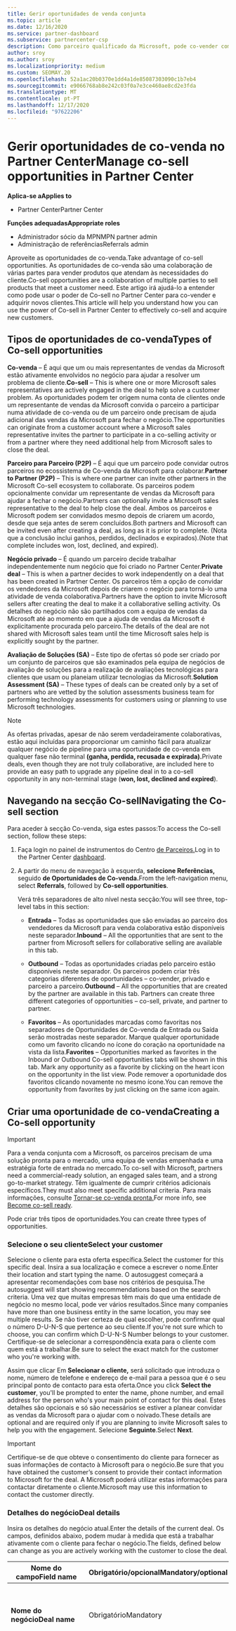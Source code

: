 ```yaml
---
title: Gerir oportunidades de venda conjunta
ms.topic: article
ms.date: 12/16/2020
ms.service: partner-dashboard
ms.subservice: partnercenter-csp
description: Como parceiro qualificado da Microsoft, pode co-vender com a Microsoft. Saiba como definir ofertas, convidar a Microsoft a colaborar ou ver ofertas enviadas.
author: sroy
ms.author: sroy
ms.localizationpriority: medium
ms.custom: SEOMAY.20
ms.openlocfilehash: 52a1ac20b0370e1dd4a1de85087303090c1b7eb4
ms.sourcegitcommit: e9066768ab8e242c03f0a7e3ce460ae8cd2e3fda
ms.translationtype: MT
ms.contentlocale: pt-PT
ms.lasthandoff: 12/17/2020
ms.locfileid: "97622206"
---
```

# <a name="manage-co-sell-opportunities-in-partner-center"></a><span data-ttu-id="06f0b-104">Gerir oportunidades de co-venda no Partner Center</span><span class="sxs-lookup"><span data-stu-id="06f0b-104">Manage co-sell opportunities in Partner Center</span></span>

<span data-ttu-id="06f0b-105">**Aplica-se a**</span><span class="sxs-lookup"><span data-stu-id="06f0b-105">**Applies to**</span></span>

- <span data-ttu-id="06f0b-106">Partner Center</span><span class="sxs-lookup"><span data-stu-id="06f0b-106">Partner Center</span></span>

<span data-ttu-id="06f0b-107">**Funções adequadas**</span><span class="sxs-lookup"><span data-stu-id="06f0b-107">**Appropriate roles**</span></span>

- <span data-ttu-id="06f0b-108">Administrador sócio da MPN</span><span class="sxs-lookup"><span data-stu-id="06f0b-108">MPN partner admin</span></span>
- <span data-ttu-id="06f0b-109">Administração de referências</span><span class="sxs-lookup"><span data-stu-id="06f0b-109">Referrals admin</span></span>

<span data-ttu-id="06f0b-110">Aproveite as oportunidades de co-venda.</span><span class="sxs-lookup"><span data-stu-id="06f0b-110">Take advantage of co-sell opportunities.</span></span>  <span data-ttu-id="06f0b-111">As oportunidades de co-venda são uma colaboração de várias partes para vender produtos que atendam às necessidades do cliente.</span><span class="sxs-lookup"><span data-stu-id="06f0b-111">Co-sell opportunities are a collaboration of multiple parties to sell products that meet a customer need.</span></span> <span data-ttu-id="06f0b-112">Este artigo irá ajudá-lo a entender como pode usar o poder de Co-sell no Partner Center para co-vender e adquirir novos clientes.</span><span class="sxs-lookup"><span data-stu-id="06f0b-112">This article will help you understand how you can use the power of Co-sell in Partner Center to effectively co-sell and acquire new customers.</span></span>

## <a name="types-of-co-sell-opportunities"></a><span data-ttu-id="06f0b-113">Tipos de oportunidades de co-venda</span><span class="sxs-lookup"><span data-stu-id="06f0b-113">Types of Co-sell opportunities</span></span>

<span data-ttu-id="06f0b-114">**Co-venda** – É aqui que um ou mais representantes de vendas da Microsoft estão ativamente envolvidos no negócio para ajudar a resolver um problema de cliente.</span><span class="sxs-lookup"><span data-stu-id="06f0b-114">**Co-sell** – This is where one or more Microsoft sales representatives are actively engaged in the deal to help solve a customer problem.</span></span> <span data-ttu-id="06f0b-115">As oportunidades podem ter origem numa conta de clientes onde um representante de vendas da Microsoft convida o parceiro a participar numa atividade de co-venda ou de um parceiro onde precisam de ajuda adicional das vendas da Microsoft para fechar o negócio.</span><span class="sxs-lookup"><span data-stu-id="06f0b-115">The opportunities can originate from a customer account where a Microsoft sales representative invites the partner to participate in a co-selling activity or from a partner where they need additional help from Microsoft sales to close the deal.</span></span>

<span data-ttu-id="06f0b-116">**Parceiro para Parceiro (P2P)** – É aqui que um parceiro pode convidar outros parceiros no ecossistema de Co-venda da Microsoft para colaborar.</span><span class="sxs-lookup"><span data-stu-id="06f0b-116">**Partner to Partner (P2P)** – This is where one partner can invite other partners in the Microsoft Co-sell ecosystem to collaborate.</span></span> <span data-ttu-id="06f0b-117">Os parceiros podem opcionalmente convidar um representante de vendas da Microsoft para ajudar a fechar o negócio.</span><span class="sxs-lookup"><span data-stu-id="06f0b-117">Partners can optionally invite a Microsoft sales representative to the deal to help close the deal.</span></span> <span data-ttu-id="06f0b-118">Ambos os parceiros e Microsoft podem ser convidados mesmo depois de criarem um acordo, desde que seja antes de serem concluídos.</span><span class="sxs-lookup"><span data-stu-id="06f0b-118">Both partners and Microsoft can be invited even after creating a deal, as long as it is prior to complete.</span></span> <span data-ttu-id="06f0b-119">(Nota que a conclusão inclui ganhos, perdidos, declinados e expirados).</span><span class="sxs-lookup"><span data-stu-id="06f0b-119">(Note that complete includes won, lost, declined, and expired).</span></span>

<span data-ttu-id="06f0b-120">**Negócio privado** – É quando um parceiro decide trabalhar independentemente num negócio que foi criado no Partner Center.</span><span class="sxs-lookup"><span data-stu-id="06f0b-120">**Private deal** – This is when a partner decides to work independently on a deal that has been created in  Partner Center.</span></span> <span data-ttu-id="06f0b-121">Os parceiros têm a opção de convidar os vendedores da Microsoft depois de criarem o negócio para torná-lo uma atividade de venda colaborativa.</span><span class="sxs-lookup"><span data-stu-id="06f0b-121">Partners have the option to invite Microsoft sellers after creating the deal to make it a collaborative selling activity.</span></span> <span data-ttu-id="06f0b-122">Os detalhes do negócio não são partilhados com a equipa de vendas da Microsoft até ao momento em que a ajuda de vendas da Microsoft é explicitamente procurada pelo parceiro.</span><span class="sxs-lookup"><span data-stu-id="06f0b-122">The details of the deal are not shared with Microsoft sales team until the time Microsoft sales help is explicitly sought by the partner.</span></span>

<span data-ttu-id="06f0b-123">**Avaliação de Soluções (SA)** – Este tipo de ofertas só pode ser criado por um conjunto de parceiros que são examinados pela equipa de negócios de avaliação de soluções para a realização de avaliações tecnológicas para clientes que usam ou planeiam utilizar tecnologias da Microsoft.</span><span class="sxs-lookup"><span data-stu-id="06f0b-123">**Solution Assessment (SA)** – These types of deals can be created only by a set of partners who are vetted by the solution assessments business team for performing technology assessments for customers using or planning to use Microsoft technologies.</span></span>

> [!NOTE]
> <span data-ttu-id="06f0b-124">As ofertas privadas, apesar de não serem verdadeiramente colaborativas, estão aqui incluídas para proporcionar um caminho fácil para atualizar qualquer negócio de pipeline para uma oportunidade de co-venda em qualquer fase não terminal **(ganha, perdida, recusada e expirada).**</span><span class="sxs-lookup"><span data-stu-id="06f0b-124">Private deals, even though they are not truly collaborative, are included here  to provide an easy path to upgrade any pipeline deal in to a co-sell opportunity in any non-terminal stage (**won, lost, declined and expired**).</span></span>

## <a name="navigating-the-co-sell-section"></a><span data-ttu-id="06f0b-125">Navegando na secção Co-sell</span><span class="sxs-lookup"><span data-stu-id="06f0b-125">Navigating the Co-sell section</span></span>

<span data-ttu-id="06f0b-126">Para aceder à secção Co-venda, siga estes passos:</span><span class="sxs-lookup"><span data-stu-id="06f0b-126">To access the Co-sell section, follow these steps:</span></span>

1. <span data-ttu-id="06f0b-127">Faça login no painel de instrumentos do Centro [de Parceiros.](https://partner.microsoft.com/dashboard)</span><span class="sxs-lookup"><span data-stu-id="06f0b-127">Log in to the Partner Center [dashboard](https://partner.microsoft.com/dashboard).</span></span>

2. <span data-ttu-id="06f0b-128">A partir do menu de navegação à esquerda, **selecione Referências,** seguido **de Oportunidades de Co-venda.**</span><span class="sxs-lookup"><span data-stu-id="06f0b-128">From the left-navigation menu, select **Referrals**, followed by **Co-sell opportunities**.</span></span>

   <span data-ttu-id="06f0b-129">Verá três separadores de alto nível nesta secção:</span><span class="sxs-lookup"><span data-stu-id="06f0b-129">You will see three, top-level tabs in this section:</span></span>

   - <span data-ttu-id="06f0b-130">**Entrada** – Todas as oportunidades que são enviadas ao parceiro dos vendedores da Microsoft para venda colaborativa estão disponíveis neste separador.</span><span class="sxs-lookup"><span data-stu-id="06f0b-130">**Inbound** – All the opportunities that are sent to the partner from Microsoft sellers for collaborative selling are available in this tab.</span></span>

   - <span data-ttu-id="06f0b-131">**Outbound** – Todas as oportunidades criadas pelo parceiro estão disponíveis neste separador. Os parceiros podem criar três categorias diferentes de oportunidades – co-vender, privado e parceiro a parceiro.</span><span class="sxs-lookup"><span data-stu-id="06f0b-131">**Outbound** – All the opportunities that are created by the partner are available in this tab. Partners can create three different categories of opportunities – co-sell, private, and partner to partner.</span></span>

   - <span data-ttu-id="06f0b-132">**Favoritos** – As oportunidades marcadas como favoritas nos separadores de Oportunidades de Co-venda de Entrada ou Saída serão mostradas neste separador. Marque qualquer oportunidade como um favorito clicando no ícone do coração na oportunidade na vista da lista.</span><span class="sxs-lookup"><span data-stu-id="06f0b-132">**Favorites** – Opportunities marked as favorites in the Inbound or Outbound Co-sell opportunities tabs will be shown in this tab. Mark any opportunity as a favorite by clicking on the heart icon on the opportunity in the list view.</span></span> <span data-ttu-id="06f0b-133">Pode remover a oportunidade dos favoritos clicando novamente no mesmo ícone.</span><span class="sxs-lookup"><span data-stu-id="06f0b-133">You can remove the opportunity from favorites by just clicking on the same icon again.</span></span>

## <a name="creating-a-co-sell-opportunity"></a><span data-ttu-id="06f0b-134">Criar uma oportunidade de co-venda</span><span class="sxs-lookup"><span data-stu-id="06f0b-134">Creating a Co-sell opportunity</span></span>

> [!IMPORTANT]
> <span data-ttu-id="06f0b-135">Para a venda conjunta com a Microsoft, os parceiros precisam de uma solução pronta para o mercado, uma equipa de vendas empenhada e uma estratégia forte de entrada no mercado.</span><span class="sxs-lookup"><span data-stu-id="06f0b-135">To co-sell with Microsoft, partners need a commercial-ready solution, an engaged sales team, and a strong go-to-market strategy.</span></span> <span data-ttu-id="06f0b-136">Têm igualmente de cumprir critérios adicionais específicos.</span><span class="sxs-lookup"><span data-stu-id="06f0b-136">They must also meet specific additional criteria.</span></span> <span data-ttu-id="06f0b-137">Para mais informações, consulte [Tornar-se co-venda pronta.](https://partner.microsoft.com/reach-customers/selling-with-microsoft#become-ready)</span><span class="sxs-lookup"><span data-stu-id="06f0b-137">For more info, see [Become co-sell ready](https://partner.microsoft.com/reach-customers/selling-with-microsoft#become-ready).</span></span>

<span data-ttu-id="06f0b-138">Pode criar três tipos de oportunidades.</span><span class="sxs-lookup"><span data-stu-id="06f0b-138">You can create three types of opportunities.</span></span>

### <a name="select-your-customer"></a><span data-ttu-id="06f0b-139">Selecione o seu cliente</span><span class="sxs-lookup"><span data-stu-id="06f0b-139">Select your customer</span></span>

<span data-ttu-id="06f0b-140">Selecione o cliente para esta oferta específica.</span><span class="sxs-lookup"><span data-stu-id="06f0b-140">Select the customer for this specific deal.</span></span> <span data-ttu-id="06f0b-141">Insira a sua localização e comece a escrever o nome.</span><span class="sxs-lookup"><span data-stu-id="06f0b-141">Enter their location and start typing the name.</span></span> <span data-ttu-id="06f0b-142">O autosuggest começará a apresentar recomendações com base nos critérios de pesquisa.</span><span class="sxs-lookup"><span data-stu-id="06f0b-142">The autosuggest will start showing recommendations based on the search criteria.</span></span> <span data-ttu-id="06f0b-143">Uma vez que muitas empresas têm mais do que uma entidade de negócio no mesmo local, pode ver vários resultados.</span><span class="sxs-lookup"><span data-stu-id="06f0b-143">Since many companies have more than one business entity in the same location, you may see multiple results.</span></span> <span data-ttu-id="06f0b-144">Se não tiver certeza de qual escolher, pode confirmar qual o número D-U-N-S que pertence ao seu cliente.</span><span class="sxs-lookup"><span data-stu-id="06f0b-144">If you're not sure which to choose, you can confirm which D-U-N-S Number belongs to your customer.</span></span> <span data-ttu-id="06f0b-145">Certifique-se de selecionar a correspondência exata para o cliente com quem está a trabalhar.</span><span class="sxs-lookup"><span data-stu-id="06f0b-145">Be sure to select the exact match for the customer who you're working with.</span></span>

<span data-ttu-id="06f0b-146">Assim que clicar Em **Selecionar o cliente,** será solicitado que introduza o nome, número de telefone e endereço de e-mail para a pessoa que é o seu principal ponto de contacto para esta oferta.</span><span class="sxs-lookup"><span data-stu-id="06f0b-146">Once you click **Select the customer**, you'll be prompted to enter the name, phone number, and email address for the person who's your main point of contact for this deal.</span></span> <span data-ttu-id="06f0b-147">Estes detalhes são opcionais e só são necessários se estiver a planear convidar as vendas da Microsoft para o ajudar com o noivado.</span><span class="sxs-lookup"><span data-stu-id="06f0b-147">These details are optional and are required only if you are planning to invite Microsoft sales to help you with the engagement.</span></span> <span data-ttu-id="06f0b-148">Selecione **Seguinte**.</span><span class="sxs-lookup"><span data-stu-id="06f0b-148">Select **Next**.</span></span>

> [!IMPORTANT]
> <span data-ttu-id="06f0b-149">Certifique-se de que obteve o consentimento do cliente para fornecer as suas informações de contacto à Microsoft para o negócio.</span><span class="sxs-lookup"><span data-stu-id="06f0b-149">Be sure that you have obtained the customer’s consent to provide their contact information to Microsoft for the deal.</span></span> <span data-ttu-id="06f0b-150">A Microsoft poderá utilizar estas informações para contactar diretamente o cliente.</span><span class="sxs-lookup"><span data-stu-id="06f0b-150">Microsoft may use this information to contact the customer directly.</span></span>

### <a name="deal-details"></a><span data-ttu-id="06f0b-151">Detalhes do negócio</span><span class="sxs-lookup"><span data-stu-id="06f0b-151">Deal details</span></span>

<span data-ttu-id="06f0b-152">Insira os detalhes do negócio atual.</span><span class="sxs-lookup"><span data-stu-id="06f0b-152">Enter the details of the current deal.</span></span> <span data-ttu-id="06f0b-153">Os campos, definidos abaixo, podem mudar à medida que está a trabalhar ativamente com o cliente para fechar o negócio.</span><span class="sxs-lookup"><span data-stu-id="06f0b-153">The fields, defined below can change as you are  actively working with the customer to close the deal.</span></span>

| <span data-ttu-id="06f0b-154">**Nome do campo**</span><span class="sxs-lookup"><span data-stu-id="06f0b-154">**Field name**</span></span> | <span data-ttu-id="06f0b-155">**Obrigatório/opcional**</span><span class="sxs-lookup"><span data-stu-id="06f0b-155">**Mandatory/optional**</span></span> | <span data-ttu-id="06f0b-156">**Detalhes**</span><span class="sxs-lookup"><span data-stu-id="06f0b-156">**Details**</span></span> |
|-------------|--------|-------|
|<span data-ttu-id="06f0b-157">**Nome do negócio**</span><span class="sxs-lookup"><span data-stu-id="06f0b-157">**Deal name**</span></span> | <span data-ttu-id="06f0b-158">Obrigatório</span><span class="sxs-lookup"><span data-stu-id="06f0b-158">Mandatory</span></span> | <span data-ttu-id="06f0b-159">O nome amigável para identificar o seu negócio mais tarde.</span><span class="sxs-lookup"><span data-stu-id="06f0b-159">The friendly name to identify your deal at a later point of time.</span></span> |
|<span data-ttu-id="06f0b-160">**Localização**</span><span class="sxs-lookup"><span data-stu-id="06f0b-160">**Location**</span></span>| <span data-ttu-id="06f0b-161">Obrigatório</span><span class="sxs-lookup"><span data-stu-id="06f0b-161">Mandatory</span></span> | <span data-ttu-id="06f0b-162">O âmbito de localização da MPN da referenciação.</span><span class="sxs-lookup"><span data-stu-id="06f0b-162">The MPN location scope of the referral.</span></span> <span data-ttu-id="06f0b-163">Os utilizadores de encaminhamento com este âmbito de localização podem ver as referências se fizerem parte da equipa.</span><span class="sxs-lookup"><span data-stu-id="06f0b-163">Referral users with this location scope can view the referrals if they are part of the team.</span></span> <span data-ttu-id="06f0b-164">Os administradores de encaminhamento e os administradores de encaminhamento com âmbito global podem visualizar as referências independentemente da localização.</span><span class="sxs-lookup"><span data-stu-id="06f0b-164">Referral admins and referral admins with global scope can view the referrals irrespective of the location.</span></span> <span data-ttu-id="06f0b-165">A localização não pode ser editada após a criação da referência.</span><span class="sxs-lookup"><span data-stu-id="06f0b-165">Location cannot be edited after creating the referral.</span></span>|
|<span data-ttu-id="06f0b-166">**Valor estimado**</span><span class="sxs-lookup"><span data-stu-id="06f0b-166">**Estimated value**</span></span> | <span data-ttu-id="06f0b-167">Obrigatório</span><span class="sxs-lookup"><span data-stu-id="06f0b-167">Mandatory</span></span> | <span data-ttu-id="06f0b-168">O valor do negócio com base na informação disponível durante a criação do negócio.</span><span class="sxs-lookup"><span data-stu-id="06f0b-168">The value of the deal based on the information available while creating the deal.</span></span>|
|<span data-ttu-id="06f0b-169">**Data de fecho estimada**</span><span class="sxs-lookup"><span data-stu-id="06f0b-169">**Estimated close date**</span></span>| <span data-ttu-id="06f0b-170">Obrigatório</span><span class="sxs-lookup"><span data-stu-id="06f0b-170">Mandatory</span></span>| <span data-ttu-id="06f0b-171">A data em que espera fechar o negócio com o cliente.</span><span class="sxs-lookup"><span data-stu-id="06f0b-171">The date by which you expect to close the deal with the customer.</span></span> |
|<span data-ttu-id="06f0b-172">**CRM ID**</span><span class="sxs-lookup"><span data-stu-id="06f0b-172">**CRM ID**</span></span>| <span data-ttu-id="06f0b-173">Opcional</span><span class="sxs-lookup"><span data-stu-id="06f0b-173">Optional</span></span> | <span data-ttu-id="06f0b-174">Marque o acordo com o ID da oportunidade no seu respetivo CRM para fins de rastreio.</span><span class="sxs-lookup"><span data-stu-id="06f0b-174">Tag the deal with the ID of the opportunity in your respective CRM for tracking purpose.</span></span>|
|<span data-ttu-id="06f0b-175">**ID de campanha de marketing**</span><span class="sxs-lookup"><span data-stu-id="06f0b-175">**Marketing campaign ID**</span></span>| <span data-ttu-id="06f0b-176">Opcional</span><span class="sxs-lookup"><span data-stu-id="06f0b-176">Optional</span></span> | <span data-ttu-id="06f0b-177">Capture a campanha de marketing que resultou no negócio.</span><span class="sxs-lookup"><span data-stu-id="06f0b-177">Capture the marketing campaign that resulted in the deal.</span></span> <span data-ttu-id="06f0b-178">Este arquivo pode ajudá-lo a rastrear o ROI de uma determinada campanha se você marcar todos os negócios originários da campanha com o mesmo ID.</span><span class="sxs-lookup"><span data-stu-id="06f0b-178">This filed can help you track the ROI of a certain campaign if you tag all the deals originating from the campaign with the same ID.</span></span>|
|<span data-ttu-id="06f0b-179">**Notas**</span><span class="sxs-lookup"><span data-stu-id="06f0b-179">**Notes**</span></span>| <span data-ttu-id="06f0b-180">Opcional</span><span class="sxs-lookup"><span data-stu-id="06f0b-180">Optional</span></span> | <span data-ttu-id="06f0b-181">Atualize todas as informações mais recentes para fornecer visibilidade a outros colaboradores da sua empresa que trabalham no mesmo negócio ou tente entender o estado atual do negócio.</span><span class="sxs-lookup"><span data-stu-id="06f0b-181">Update all the latest information to provide visibility to other employees from your company working on the same deal or trying to understand the current state of the deal.</span></span> <span data-ttu-id="06f0b-182">Também pode usar isto como uma comunicação em registo para discussões entre os vendedores da Microsoft/outros parceiros com a sua empresa.</span><span class="sxs-lookup"><span data-stu-id="06f0b-182">You can also use this as a communication on record for discussions between Microsoft sellers/other partners with your company.</span></span>|

### <a name="add-team-members"></a><span data-ttu-id="06f0b-183">Adicionar membros de equipa</span><span class="sxs-lookup"><span data-stu-id="06f0b-183">Add team members</span></span>

<span data-ttu-id="06f0b-184">Depois de adicionar os detalhes do negócio, adicione os funcionários que estarão trabalhando neste negócio específico.</span><span class="sxs-lookup"><span data-stu-id="06f0b-184">After adding the deal details, add the employees that will be working on this specific deal.</span></span> <span data-ttu-id="06f0b-185">Terá de introduzir o nome, número de telefone e endereço de e-mail do funcionário.</span><span class="sxs-lookup"><span data-stu-id="06f0b-185">You will need to enter the name, phone number, and email address of the employee.</span></span> <span data-ttu-id="06f0b-186">Estes detalhes são obrigatórios e precisa de ter pelo menos um contacto com todos os detalhes introduzidos para que possa criar um negócio.</span><span class="sxs-lookup"><span data-stu-id="06f0b-186">These details are mandatory, and you need to have at least one contact with all the details entered for you to create a deal.</span></span> <span data-ttu-id="06f0b-187">Estes detalhes podem ser alterados mesmo depois de criar um acordo.</span><span class="sxs-lookup"><span data-stu-id="06f0b-187">These details can be changed even after creating a deal.</span></span> <span data-ttu-id="06f0b-188">Os contactos recentes das suas ofertas anteriores são mostrados no lado direito para que os adicione rapidamente ao negócio.</span><span class="sxs-lookup"><span data-stu-id="06f0b-188">Recent contacts from your previous deals are shown on the right side for you to quickly add them to the deal.</span></span> <span data-ttu-id="06f0b-189">Para ofertas P2P, a equipa pode ter colaboradores da sua empresa e da empresa que envie o convite.</span><span class="sxs-lookup"><span data-stu-id="06f0b-189">For P2P deals, the team can have employees from both your company and the company sending the invitation.</span></span>

### <a name="add-solutions"></a><span data-ttu-id="06f0b-190">Adicionar solução(s)</span><span class="sxs-lookup"><span data-stu-id="06f0b-190">Add solution(s)</span></span>

<span data-ttu-id="06f0b-191">Nesta secção, você precisa fornecer as informações relacionadas com as soluções que farão parte deste negócio.</span><span class="sxs-lookup"><span data-stu-id="06f0b-191">In this section, you need to provide the information related to the solutions that will be part of this deal.</span></span> <span data-ttu-id="06f0b-192">Esta é uma secção obrigatória onde deve adicionar pelo menos uma solução para criar um acordo.</span><span class="sxs-lookup"><span data-stu-id="06f0b-192">This is a mandatory section where you must add at least one solution to create a deal.</span></span> <span data-ttu-id="06f0b-193">Os detalhes da solução podem ser alterados após a criação de um acordo.</span><span class="sxs-lookup"><span data-stu-id="06f0b-193">The solution details can be changed after creating a deal.</span></span> <span data-ttu-id="06f0b-194">Existem vários tipos de soluções que podem ser adicionadas a um negócio, que são descritos abaixo</span><span class="sxs-lookup"><span data-stu-id="06f0b-194">There are multiple types of solutions that can be added to a deal, which are described below</span></span>

- <span data-ttu-id="06f0b-195">**As soluções da minha empresa:** Estas são soluções prontas de co-venda que são publicadas pela sua empresa</span><span class="sxs-lookup"><span data-stu-id="06f0b-195">**My company’s solutions:** These are co-sell ready solutions that are published by your company</span></span>
- <span data-ttu-id="06f0b-196">**Microsoft:** Estas são soluções detidas pela Microsoft</span><span class="sxs-lookup"><span data-stu-id="06f0b-196">**Microsoft:** These are solutions owned by Microsoft</span></span>
- <span data-ttu-id="06f0b-197">**Outras soluções de terceiros:** Estas são soluções prontas de co-venda que são publicadas por outros parceiros no ecossistema de co-venda da Microsoft</span><span class="sxs-lookup"><span data-stu-id="06f0b-197">**Other third-party solutions:** These are co-sell ready solutions that are published by other partners in the Microsoft co-sell ecosystem</span></span>
- <span data-ttu-id="06f0b-198">**Avaliações de Soluções:** Estes são os tipos de avaliação, que um parceiro elegível pode selecionar com base na necessidade do cliente</span><span class="sxs-lookup"><span data-stu-id="06f0b-198">**Solution Assessments:** These are the assessment types, which an eligible partner can select based on the customer need</span></span>

> [!Important]
> <span data-ttu-id="06f0b-199">Apenas um tipo de avaliação pode ser selecionado para um acordo de avaliação de soluções e nenhuma outra solução pode ser adicionada.</span><span class="sxs-lookup"><span data-stu-id="06f0b-199">Only one assessment type can be selected for a solution assessment deal and no other solutions can be added.</span></span> <span data-ttu-id="06f0b-200">Uma vez selecionada uma avaliação da solução, o parceiro tem de escolher o local para o qual a avaliação está a ser criada.</span><span class="sxs-lookup"><span data-stu-id="06f0b-200">Once a solution assessment is selected, the partner has to choose the location for which the assessment is being created.</span></span> <span data-ttu-id="06f0b-201">Isto é necessário para os pagamentos corretos dos incentivos.</span><span class="sxs-lookup"><span data-stu-id="06f0b-201">This is needed for correct incentive payouts.</span></span>

<span data-ttu-id="06f0b-202">Depois de fornecer as informações da solução, selecione Seguinte para passar para a secção onde pode decidir o tipo de venda.</span><span class="sxs-lookup"><span data-stu-id="06f0b-202">Once you have provided the solution information, select Next to move to the section where you can decide the selling type.</span></span> <span data-ttu-id="06f0b-203">Tem três opções se escolher soluções das três primeiras opções e não uma avaliação de solução:</span><span class="sxs-lookup"><span data-stu-id="06f0b-203">You have three options if you chose solutions from the first three options and not a solution assessment:</span></span>

<span data-ttu-id="06f0b-204">**Oferta privada**: Se não convidar a Microsoft e criar um compromisso neste passo, será do tipo de oleoduto privado.</span><span class="sxs-lookup"><span data-stu-id="06f0b-204">**Private deal**: If you don’t invite Microsoft and create an engagement at this step, it will be of the type private pipeline.</span></span> <span data-ttu-id="06f0b-205">Os vendedores da Microsoft não terão visibilidade nos detalhes deste negócio.</span><span class="sxs-lookup"><span data-stu-id="06f0b-205">Microsoft sellers will have no visibility into the details of this deal.</span></span>

> [!Important]
> <span data-ttu-id="06f0b-206">O registo de negócios não é aplicável a ofertas privadas.</span><span class="sxs-lookup"><span data-stu-id="06f0b-206">Deal registration is not applicable for Private deals.</span></span> <span data-ttu-id="06f0b-207">Tenha cuidado ao criar um negócio privado com soluções elegíveis de incentivo, uma vez que não serão elegíveis para o registo de negócios no Partner Center.</span><span class="sxs-lookup"><span data-stu-id="06f0b-207">Exercise caution while creating a private deal with incentive eligible solutions as they will not be eligible for deal registration in Partner Center.</span></span>

<span data-ttu-id="06f0b-208">**Negócio de co-venda:** Se selecionar outra opção que não a seleção padrão para a pergunta **"Identifique o tipo de ajuda que gostaria da Microsoft",** o negócio transforma-se num negócio de co-venda onde um vendedor da Microsoft pode potencialmente ajudá-lo a fechar o negócio.</span><span class="sxs-lookup"><span data-stu-id="06f0b-208">**Co-sell deal:** If you select any option other than the default selection for the question **“Identify the type of help you'd like from Microsoft”**, the deal turns in to a co-sell deal where a Microsoft seller can potentially help you with closing the deal.</span></span> <span data-ttu-id="06f0b-209">Um pedido de ajuda da Microsoft não é garantia de que um vendedor da Microsoft participará no negócio.</span><span class="sxs-lookup"><span data-stu-id="06f0b-209">A request for help from Microsoft is no guarantee that a Microsoft seller will participate in the deal.</span></span> <span data-ttu-id="06f0b-210">Os representantes de vendas da Microsoft têm 14 dias para decidir se querem participar.</span><span class="sxs-lookup"><span data-stu-id="06f0b-210">Microsoft sales representatives have 14 days to decide if they want to participate.</span></span> <span data-ttu-id="06f0b-211">Na secção de notas, certifique-se de identificar o tipo de ajuda que deseja.</span><span class="sxs-lookup"><span data-stu-id="06f0b-211">In the notes section, be sure to identify the type of help you want.</span></span>

<span data-ttu-id="06f0b-212">**Negócio de Parceiro para Parceiro (P2P):** Pode convidar outros parceiros para o negócio clicando no link do parceiro Convidar.</span><span class="sxs-lookup"><span data-stu-id="06f0b-212">**Partner to Partner (P2P) deal**: You can invite other partners to the deal by clicking on the Invite partner link.</span></span> <span data-ttu-id="06f0b-213">Abaixo está o processo de criação de um negócio P2P.</span><span class="sxs-lookup"><span data-stu-id="06f0b-213">Below is the process for creating a P2P deal.</span></span>

- <span data-ttu-id="06f0b-214">**Selecione um parceiro:** Depois de clicar no parceiro Convidar, poderá começar a digitar o nome do parceiro para obter uma lista sugerida de parceiros que correspondam ao nome que está a introduzir.</span><span class="sxs-lookup"><span data-stu-id="06f0b-214">**Select a partner:** After clicking on Invite partner, you will be able to  start typing the partner name to get suggested list of partners matching the name that you are entering.</span></span> <span data-ttu-id="06f0b-215">Selecione o parceiro em que está interessado para preencher detalhes adicionais para esse parceiro.</span><span class="sxs-lookup"><span data-stu-id="06f0b-215">Select the partner you are interested in to fill additional details for that partner.</span></span> <span data-ttu-id="06f0b-216">Só é possível pesquisar parceiros que estejam no ecossistema de co-venda da Microsoft e estejam a negociar no Partner Center.</span><span class="sxs-lookup"><span data-stu-id="06f0b-216">You can only search for partners who are in the Microsoft Co-sell ecosystem and are transacting in Partner Center.</span></span>

- <span data-ttu-id="06f0b-217">**Data de fecho estimada:** Esta é a data em que espera que o parceiro convidado complete a sua parte do acordo.</span><span class="sxs-lookup"><span data-stu-id="06f0b-217">**Estimated close date:** This is the date by which you expect the invited partner to complete their part of the deal.</span></span> <span data-ttu-id="06f0b-218">A data é pré-preenchida para que possa optar por modificar a data apenas se necessário.</span><span class="sxs-lookup"><span data-stu-id="06f0b-218">The date is pre-filled so that you can choose to modify the date only if necessary.</span></span> <span data-ttu-id="06f0b-219">É um campo obrigatório e pode ser editado pelo parceiro que está a convidar depois de criar o negócio.</span><span class="sxs-lookup"><span data-stu-id="06f0b-219">It is a mandatory field and can be edited by the partner you are inviting after creating the deal.</span></span> <span data-ttu-id="06f0b-220">Não pode modificar este campo depois de criar o negócio.</span><span class="sxs-lookup"><span data-stu-id="06f0b-220">You can’t modify this field after creating the deal.</span></span>

- <span data-ttu-id="06f0b-221">**Valor estimado e moeda:** Este é o valor do negócio que o parceiro convidado terá no negócio global.</span><span class="sxs-lookup"><span data-stu-id="06f0b-221">**Estimated value and currency:** This is the value of the deal that the invited partner will have in the overall deal.</span></span> <span data-ttu-id="06f0b-222">Certifique-se de que introduz aqui o valor correto para que o parceiro convidado possa decidir se quer fazer parte do negócio ou não.</span><span class="sxs-lookup"><span data-stu-id="06f0b-222">Make sure that you enter correct value here so that the invited partner can decide if they want to be a part of the deal or not.</span></span> <span data-ttu-id="06f0b-223">O parceiro convidado pode alterar este valor depois de criar o negócio.</span><span class="sxs-lookup"><span data-stu-id="06f0b-223">The invited partner can change this value after creating the deal.</span></span> <span data-ttu-id="06f0b-224">Não pode modificar este campo depois de criar o negócio.</span><span class="sxs-lookup"><span data-stu-id="06f0b-224">You cannot modify this field after creating the deal.</span></span>

- <span data-ttu-id="06f0b-225">**Notas:** Adicione os detalhes do porquê de convidar o parceiro para fazer parte deste negócio.</span><span class="sxs-lookup"><span data-stu-id="06f0b-225">**Notes:** Add the details for why you are inviting the partner to be a part of this deal.</span></span> <span data-ttu-id="06f0b-226">Informações detalhadas ajudarão o parceiro convidado a decidir se quer participar.</span><span class="sxs-lookup"><span data-stu-id="06f0b-226">Detailed information will help the invited partner to decide if they want to participate.</span></span>

- <span data-ttu-id="06f0b-227">**Adicione a sua equipa:** Adicione os colaboradores da sua empresa que trabalharão com o parceiro convidado.</span><span class="sxs-lookup"><span data-stu-id="06f0b-227">**Add your team:** Add the employees from your company who will be working with the invited partner.</span></span> <span data-ttu-id="06f0b-228">Se o parceiro convidado aceitar o negócio, podem adicionar os seus próprios colaboradores para que ambas as empresas tenham uma visão de toda a equipa que colabora no negócio.</span><span class="sxs-lookup"><span data-stu-id="06f0b-228">If the invited partner accepts the deal, they can add their own employees so that both companies have a view of the entire team collaborating on the deal.</span></span> <span data-ttu-id="06f0b-229">Só pode modificar estes detalhes antes de criar o negócio.</span><span class="sxs-lookup"><span data-stu-id="06f0b-229">You can only modify these details before creating the deal.</span></span> <span data-ttu-id="06f0b-230">Os dados dos colaboradores introduzidos nos dados do seu negócio são pré-preenchidos para facilitar a escolha dos colaboradores que trabalham com este parceiro específico.</span><span class="sxs-lookup"><span data-stu-id="06f0b-230">Employee details entered in your deal data are pre-filled to make it easier for you to choose the employees who be working with this specific partner.</span></span>

- <span data-ttu-id="06f0b-231">**Adicionar soluções:**  Adicione as soluções que pretende que o parceiro convidado traga para a mesa.</span><span class="sxs-lookup"><span data-stu-id="06f0b-231">**Add solutions:**  Add the solutions that you want the invited partner to bring to the table.</span></span> <span data-ttu-id="06f0b-232">Pelo menos uma solução é obrigatória.</span><span class="sxs-lookup"><span data-stu-id="06f0b-232">At least one solution is mandatory.</span></span> <span data-ttu-id="06f0b-233">O parceiro convidado pode modificar as soluções assim que aceitar o convite.</span><span class="sxs-lookup"><span data-stu-id="06f0b-233">The invited partner can modify the solutions once they accept the invitation.</span></span>

- <span data-ttu-id="06f0b-234">**Identificar o tipo de ajuda:** Identifique o tipo de ajuda: Por fim, identifique a ajuda específica de que necessita do parceiro convidado.</span><span class="sxs-lookup"><span data-stu-id="06f0b-234">**Identify the type of help:** Identify the type of help:  Finally, identify the specific help you need from the invited partner.</span></span>

<span data-ttu-id="06f0b-235">Repita isto para todos os parceiros que quiser convidar para fazer parte deste acordo.</span><span class="sxs-lookup"><span data-stu-id="06f0b-235">Repeat this for all the partners you want to invite to be a part of this deal.</span></span> <span data-ttu-id="06f0b-236">Um parceiro para um negócio de parceiro também pode ter o vendedor da Microsoft envolvido onde você está convidando a Microsoft e os parceiros para o negócio.</span><span class="sxs-lookup"><span data-stu-id="06f0b-236">A partner to partner deal can also have Microsoft seller involved where you are inviting both Microsoft and the partners to the deal.</span></span> <span data-ttu-id="06f0b-237">Também pode convidar tanto a Microsoft como os parceiros mais tarde, depois de criar o negócio.</span><span class="sxs-lookup"><span data-stu-id="06f0b-237">You can also invite both Microsoft and the partners later, after creating the deal.</span></span>

## <a name="responding-to-a-co-sell-opportunity"></a><span data-ttu-id="06f0b-238">Respondendo a uma oportunidade de co-venda</span><span class="sxs-lookup"><span data-stu-id="06f0b-238">Responding to a co-sell opportunity</span></span>

<span data-ttu-id="06f0b-239">Cada oportunidade move-se através de um ciclo de vida próprio.</span><span class="sxs-lookup"><span data-stu-id="06f0b-239">Each opportunity moves through a life cycle of its own.</span></span>

### <a name="received-stage"></a><span data-ttu-id="06f0b-240">Palco recebido</span><span class="sxs-lookup"><span data-stu-id="06f0b-240">Received stage</span></span>

<span data-ttu-id="06f0b-241">Nesta fase, se recebeu uma nova oportunidade de Co-venda, quer de um vendedor da Microsoft quer de outros parceiros no ecossistema de Co-venda da Microsoft, reveja os detalhes e sinta-se livre para contactar o cliente se quiser saber mais sobre as suas necessidades de negócio.</span><span class="sxs-lookup"><span data-stu-id="06f0b-241">In this stage, if you have received a new Co-sell opportunity either from a Microsoft seller or from other partners in the Microsoft Co-sell ecosystem, review the details, and feel free to contact the customer if you want to learn more about their business needs.</span></span> <span data-ttu-id="06f0b-242">Podes tomar duas ações nesta fase.</span><span class="sxs-lookup"><span data-stu-id="06f0b-242">You can take two actions in this stage.</span></span> <span data-ttu-id="06f0b-243">aceitar ou recusar a remessa:</span><span class="sxs-lookup"><span data-stu-id="06f0b-243">accept or decline the referral:</span></span>

- <span data-ttu-id="06f0b-244">**Aceitar:** Introduza um nome para o negócio, edite o valor estimado da oferta e o prazo estimado de compra com base na sua revisão.</span><span class="sxs-lookup"><span data-stu-id="06f0b-244">**Accept:** Enter a name for the deal, edit the estimated deal value, and the estimated purchase timeframe based on your review.</span></span> <span data-ttu-id="06f0b-245">Assim que estabelecer o contacto com o cliente, deverá fornecer informações no campo **Notas** para explicar mais sobre o que o cliente procura.</span><span class="sxs-lookup"><span data-stu-id="06f0b-245">Once you established the contact with the customer, you should provide info in the **Notes** field to explain more about what the customer is looking for.</span></span> <span data-ttu-id="06f0b-246">Pode opcionalmente introduzir o seu ID de CRM aqui (apenas para referência), o ID da campanha de marketing que resultou na respetiva oportunidade e adicionar contactos da sua empresa que estarão a trabalhar neste negócio.</span><span class="sxs-lookup"><span data-stu-id="06f0b-246">You can optionally enter your CRM ID here (for your reference only), the marketing campaign ID that resulted in the respective opportunity and add contacts from your company who will be working on this deal.</span></span>

- <span data-ttu-id="06f0b-247">Quando terminar, selecione **Seguinte**.</span><span class="sxs-lookup"><span data-stu-id="06f0b-247">When you're finished, select **Next**.</span></span> <span data-ttu-id="06f0b-248">Vamos passar a referência para **a fase seguinte, o** que significa que planeia envolver-se ativamente com o cliente para responder às suas necessidades.</span><span class="sxs-lookup"><span data-stu-id="06f0b-248">We'll move the referral to **the next stage**, which means you plan to actively engage with the customer to address their need.</span></span> <span data-ttu-id="06f0b-249">Também usaremos esta informação para ajudá-lo a encontrar ofertas semelhantes no futuro.</span><span class="sxs-lookup"><span data-stu-id="06f0b-249">We'll also use this information to help you find similar deals in the future.</span></span>

- <span data-ttu-id="06f0b-250">**Recusar**: Selecione a razão pela qual está a recusar o negócio e adicione quaisquer notas que queira incluir e, em seguida, selecione **Close deal**.</span><span class="sxs-lookup"><span data-stu-id="06f0b-250">**Decline**: Select the reason you're declining the deal and add any notes you'd like to include, then select **Close deal**.</span></span> <span data-ttu-id="06f0b-251">Vamos arquivá-lo como **Recusado** e notificar a Microsoft ou o parceiro que lhe enviou esta oportunidade.</span><span class="sxs-lookup"><span data-stu-id="06f0b-251">We'll archive it as **Declined** and notify either Microsoft or the partner who sent you this opportunity.</span></span>

- <span data-ttu-id="06f0b-252">Se não responder dentro do tempo atribuído (atualmente 14 dias), arquivá-lo-emos como **Expirado** e notificaremos a Microsoft ou o parceiro que lhe enviou esta oportunidade.</span><span class="sxs-lookup"><span data-stu-id="06f0b-252">If you don't respond within the allotted time (currently 14 days), we'll archive it as **Expired** and notify either Microsoft or the partner who sent you this opportunity.</span></span>

### <a name="accepted-stage"></a><span data-ttu-id="06f0b-253">Estágio aceite</span><span class="sxs-lookup"><span data-stu-id="06f0b-253">Accepted stage</span></span>

<span data-ttu-id="06f0b-254">Trabalhar para fechar o negócio com o cliente.</span><span class="sxs-lookup"><span data-stu-id="06f0b-254">Work to close the deal with the customer.</span></span> <span data-ttu-id="06f0b-255">Se pretender alterar qualquer informação que tenha fornecido para uma remessa aceite, **selecione Editar**.</span><span class="sxs-lookup"><span data-stu-id="06f0b-255">If you want to change any of the information you've provided for an accepted referral, select **Edit**.</span></span> <span data-ttu-id="06f0b-256">Em seguida, pode atualizar o nome do negócio, data de compra estimada, valor estimado, notas, ID CRM e/ou o ID da campanha de marketing.</span><span class="sxs-lookup"><span data-stu-id="06f0b-256">You can then update the deal name, estimated purchase date, estimated value, notes, CRM ID and/or the marketing campaign ID.</span></span>  <span data-ttu-id="06f0b-257">Também pode selecionar Adicionar a **sua equipa** para fornecer o nome, número de telefone e endereços de e-mail de quaisquer pessoas adicionais que estejam a trabalhar no negócio.</span><span class="sxs-lookup"><span data-stu-id="06f0b-257">You can also select **Add your team** to provide the name, phone number, and email addresses of any additional people who are working on the deal.</span></span> <span data-ttu-id="06f0b-258">As soluções também podem ser editadas com base na necessidade do cliente.</span><span class="sxs-lookup"><span data-stu-id="06f0b-258">Solutions can also be edited based on the customer need.</span></span>

<span data-ttu-id="06f0b-259">Todos os negócios que criou estão em fase Aceite por padrão.</span><span class="sxs-lookup"><span data-stu-id="06f0b-259">All the deals you have created are in Accepted stage by default.</span></span>

<span data-ttu-id="06f0b-260">Assim que começar a trabalhar no negócio, pode fornecer os detalhes do progresso que está a fazer marcando as fases de vendas no ciclo de vida do negócio.</span><span class="sxs-lookup"><span data-stu-id="06f0b-260">Once you started working on the deal, you can provide the details of the progress that you are making by marking the sales stages in the deal lifecycle.</span></span> <span data-ttu-id="06f0b-261">Existem quatro etapas no ciclo de vida do negócio, para além da aceitação ou criação inicial e as fases finais ganhas ou perdidas, como mencionado abaixo.</span><span class="sxs-lookup"><span data-stu-id="06f0b-261">There are four stages in the deal lifecycle apart from the initial acceptance or creation and the final won or lost stages as mentioned below.</span></span> <span data-ttu-id="06f0b-262">Desde que estes detalhes sejam opcionais, mas você é altamente encorajado a partilhá-los para obter a ajuda adequada dos representantes de vendas da Microsoft num negócio de co-venda.</span><span class="sxs-lookup"><span data-stu-id="06f0b-262">Providing these details is optional, but you are highly encouraged to share these to get stage appropriate help from Microsoft sales representatives in a Co-sell deal.</span></span>

:::image type="content" source="images/pscmigration/salesstage.png" alt-text="Imagem mostrando o ciclo de vida do negócio onde a fase de venda pode ser marcada.":::

> [!Note]
> <span data-ttu-id="06f0b-264">As fases de venda variarão se o negócio for um acordo de avaliação de solução.</span><span class="sxs-lookup"><span data-stu-id="06f0b-264">The sales stages will vary if the deal is a solution assessment deal.</span></span> <span data-ttu-id="06f0b-265">A fase de marcação de vendas é também **obrigatória** para acordos de avaliação de soluções.</span><span class="sxs-lookup"><span data-stu-id="06f0b-265">Marking sales stage is also **mandatory** for solution assessment deals.</span></span> <span data-ttu-id="06f0b-266">**O** botão Won só será ativado depois de todas as fases de vendas serem marcadas como completas pelo parceiro.</span><span class="sxs-lookup"><span data-stu-id="06f0b-266">**Won** button will be enabled only after all the sales stages are marked as complete by the partner.</span></span>

<span data-ttu-id="06f0b-267">Abaixo está o quadro que mostra as fases de vendas e as percentagens correspondentes para ofertas que não as avaliações de soluções determinadas pelo sistema de referências do Microsoft Partner Center.</span><span class="sxs-lookup"><span data-stu-id="06f0b-267">Below is the table showing the sales stages and the corresponding percentages for deals other than solution assessments as determined by the Microsoft Partner Center referrals system.</span></span>

|<span data-ttu-id="06f0b-268">**Nome do palco de vendas**</span><span class="sxs-lookup"><span data-stu-id="06f0b-268">**Sales stage name**</span></span>|<span data-ttu-id="06f0b-269">**Percentagem de fase de venda**</span><span class="sxs-lookup"><span data-stu-id="06f0b-269">**Sales stage percentage**</span></span>|<span data-ttu-id="06f0b-270">**Definição da fase de venda**</span><span class="sxs-lookup"><span data-stu-id="06f0b-270">**Definition of sales stage**</span></span>|
|:----|:-----|:-----|
|<span data-ttu-id="06f0b-271">Criado</span><span class="sxs-lookup"><span data-stu-id="06f0b-271">Created</span></span>|<span data-ttu-id="06f0b-272">10%</span><span class="sxs-lookup"><span data-stu-id="06f0b-272">10%</span></span>|<span data-ttu-id="06f0b-273">A criar um acordo de saída.</span><span class="sxs-lookup"><span data-stu-id="06f0b-273">Creating an outbound deal.</span></span>|
|<span data-ttu-id="06f0b-274">Aceite</span><span class="sxs-lookup"><span data-stu-id="06f0b-274">Accepted</span></span>|<span data-ttu-id="06f0b-275">10%</span><span class="sxs-lookup"><span data-stu-id="06f0b-275">10%</span></span>|<span data-ttu-id="06f0b-276">Aceitar um acordo de entrada.</span><span class="sxs-lookup"><span data-stu-id="06f0b-276">Accepting an inbound deal.</span></span>|
|<span data-ttu-id="06f0b-277">Qualificado</span><span class="sxs-lookup"><span data-stu-id="06f0b-277">Qualified</span></span>|<span data-ttu-id="06f0b-278">20%</span><span class="sxs-lookup"><span data-stu-id="06f0b-278">20%</span></span>|<span data-ttu-id="06f0b-279">Qualificando o valor do negócio e os requisitos do cliente antes de prosseguir.</span><span class="sxs-lookup"><span data-stu-id="06f0b-279">Qualifying the value of the deal and the customer requirements before proceeding further.</span></span>|
|<span data-ttu-id="06f0b-280">Desenvolvido</span><span class="sxs-lookup"><span data-stu-id="06f0b-280">Developed</span></span>|<span data-ttu-id="06f0b-281">40%</span><span class="sxs-lookup"><span data-stu-id="06f0b-281">40%</span></span>|<span data-ttu-id="06f0b-282">Desenvolver ainda mais o negócio para compreender os requisitos detalhados para preparar um POC ou quaisquer outros artefactos necessários para uma proposta formal.</span><span class="sxs-lookup"><span data-stu-id="06f0b-282">Developing the deal further to understand the detailed requirements to either prepare a POC or any other artifacts required for a formal proposal.</span></span>|
|<span data-ttu-id="06f0b-283">Proposto</span><span class="sxs-lookup"><span data-stu-id="06f0b-283">Proposed</span></span>|<span data-ttu-id="06f0b-284">60%</span><span class="sxs-lookup"><span data-stu-id="06f0b-284">60%</span></span>|<span data-ttu-id="06f0b-285">Fazendo uma proposta formal ao cliente com base nas suas necessidades.</span><span class="sxs-lookup"><span data-stu-id="06f0b-285">Making a formal proposal to the customer based on their requirements.</span></span>|
|<span data-ttu-id="06f0b-286">Negociado</span><span class="sxs-lookup"><span data-stu-id="06f0b-286">Negotiated</span></span>|<span data-ttu-id="06f0b-287">80%</span><span class="sxs-lookup"><span data-stu-id="06f0b-287">80%</span></span>|<span data-ttu-id="06f0b-288">Negociar os termos finais com base na proposta de chegar ao estado final – ganhar ou perder o acordo.</span><span class="sxs-lookup"><span data-stu-id="06f0b-288">Negotiating the final terms based on the proposal to get to the final state – winning or losing the deal.</span></span>|
|<span data-ttu-id="06f0b-289">Vencido</span><span class="sxs-lookup"><span data-stu-id="06f0b-289">Won</span></span>|<span data-ttu-id="06f0b-290">100%</span><span class="sxs-lookup"><span data-stu-id="06f0b-290">100%</span></span>|<span data-ttu-id="06f0b-291">Marcando o acordo como ganho.</span><span class="sxs-lookup"><span data-stu-id="06f0b-291">Marking the deal as won.</span></span>|

<span data-ttu-id="06f0b-292">Quando terminar, pode tomar uma das duas ações, que estão marcando o acordo como **Won** ou **Lost** para relatar o resultado.</span><span class="sxs-lookup"><span data-stu-id="06f0b-292">When you're finished, you can take one of the two actions, which are marking the deal as **Won** or **Lost** to report the outcome.</span></span>

> [!Note]
> <span data-ttu-id="06f0b-293">Não é necessário que a sua empresa siga as mesmas fases de vendas.</span><span class="sxs-lookup"><span data-stu-id="06f0b-293">It is not necessary that your company follows the same sales stages.</span></span> <span data-ttu-id="06f0b-294">É assim que o Partner Center reconhece as fases de vendas do negócio e irá mapear automaticamente as fases da sua empresa para estas fases padrão se estiver a passar estes valores usando a API.</span><span class="sxs-lookup"><span data-stu-id="06f0b-294">This is how Partner Center recognizes the deal sales stages and will automatically map the stages of your company to these standard stages if you are passing these values using the API.</span></span> <span data-ttu-id="06f0b-295">Se estiver a utilizar o Partner Center UX, as percentagens indicadas na tabela são utilizadas para marcar as fases de venda.</span><span class="sxs-lookup"><span data-stu-id="06f0b-295">If you are using the Partner Center UX, the percentages as shown in the table are used to mark the sales stages.</span></span>

> [!Important]
> <span data-ttu-id="06f0b-296">Para determinadas soluções elegíveis, depois de selecionar Won, ser-lhe-á pedido que forneça informações adicionais para registar o seu negócio.</span><span class="sxs-lookup"><span data-stu-id="06f0b-296">For certain eligible solutions, after you select Won, you'll be asked to provide additional information to register your deal.</span></span> <span data-ttu-id="06f0b-297">A Microsoft irá rever as informações que aqui fornece e poderá pedir detalhes adicionais durante o processo de revisão.</span><span class="sxs-lookup"><span data-stu-id="06f0b-297">Microsoft will review the info you provide here and may ask for additional details during the review process.</span></span> <span data-ttu-id="06f0b-298">Para mais informações, consulte [Registar as suas ofertas.](register-deals.md)</span><span class="sxs-lookup"><span data-stu-id="06f0b-298">For more information, see [Register your deals](register-deals.md).</span></span>

<span data-ttu-id="06f0b-299">Um negócio só será elegível para registo de transações se cumprir todos os critérios abaixo.</span><span class="sxs-lookup"><span data-stu-id="06f0b-299">A deal will be eligible for deal registration only if it meets all the below criteria.</span></span>

1. <span data-ttu-id="06f0b-300">A Microsoft está convidada para o acordo.</span><span class="sxs-lookup"><span data-stu-id="06f0b-300">Microsoft is invited to the deal.</span></span>
2. <span data-ttu-id="06f0b-301">A Microsoft aceitou o convite ou marcou o acordo como ganho.</span><span class="sxs-lookup"><span data-stu-id="06f0b-301">Microsoft has either accepted the invitation or marked the deal as won.</span></span> <span data-ttu-id="06f0b-302">Pode compreender o estado da Microsoft olhando para o cartão microsoft abaixo dos detalhes do seu negócio.</span><span class="sxs-lookup"><span data-stu-id="06f0b-302">You can understand the Microsoft status by looking at the Microsoft card below your deal details.</span></span>
3. <span data-ttu-id="06f0b-303">Há uma solução elegível de incentivo no negócio.</span><span class="sxs-lookup"><span data-stu-id="06f0b-303">There is an incentive eligible solution in the deal.</span></span>

> [!Important]
> <span data-ttu-id="06f0b-304">Registe o negócio apenas se o nome da sua empresa e a solução elegível de incentivo no negócio forem claramente mencionados no contrato com o cliente.</span><span class="sxs-lookup"><span data-stu-id="06f0b-304">Register the deal only if your company name and the incentive eligible solution in the deal are clearly mentioned in the contract with the customer.</span></span>

<span data-ttu-id="06f0b-305">Se o negócio for elegível para o registo de negócios, haverá um marco adicional adicionado ao ciclo de vida do negócio denominado "Registo de negócios", como mostrado abaixo.</span><span class="sxs-lookup"><span data-stu-id="06f0b-305">If the deal is eligible for deal registration, there will be additional milestone added to the lifecycle of the deal called "Deal registration" as shown below.</span></span>

:::image type="content" source="images/pscmigration/dealregstages.png" alt-text="Imagem mostrando o ciclo de vida do negócio, o local de onde o registo do negócio pode ser iniciado.":::

<span data-ttu-id="06f0b-307">Pode optar por registar o negócio imediatamente após a marcação do negócio como ganho ou num momento posterior através do botão de ciclo de vida do negócio **Register now.**</span><span class="sxs-lookup"><span data-stu-id="06f0b-307">You can choose to register the deal immediately after marking the deal as won or at a later point in time through the deal lifecycle **Register now** button.</span></span>
<span data-ttu-id="06f0b-308">Uma vez registado o negócio, pode ver o progresso da validação do negócio a partir do mesmo ciclo de vida.</span><span class="sxs-lookup"><span data-stu-id="06f0b-308">Once the deal is registered, you can view the progress of the deal validation from the same lifecycle.</span></span> <span data-ttu-id="06f0b-309">Se houver alguma ação necessária da sua empresa, os erros adequados são mostrados na visão do ciclo de vida do negócio.</span><span class="sxs-lookup"><span data-stu-id="06f0b-309">If there is any action required from your company, appropriate errors are shown in the deal lifecycle view.</span></span> <span data-ttu-id="06f0b-310">O negócio vai para o estado fechado quando a validação do negócio estiver completa.</span><span class="sxs-lookup"><span data-stu-id="06f0b-310">The deal goes into the closed state when the deal validation is complete.</span></span>

> [!Important]
> <span data-ttu-id="06f0b-311">Tanto a revisão do negócio como o estado de validação final são aplicáveis apenas para as transações de co-venda IP.</span><span class="sxs-lookup"><span data-stu-id="06f0b-311">Both the deal review and the final validation status are applicable only for the IP Co-sell deals.</span></span>

### <a name="combinations"></a><span data-ttu-id="06f0b-312">Combinações</span><span class="sxs-lookup"><span data-stu-id="06f0b-312">Combinations</span></span>

<span data-ttu-id="06f0b-313">A tabela abaixo mostra as combinações de quem pode ser convidado nesta fase do negócio.</span><span class="sxs-lookup"><span data-stu-id="06f0b-313">The table below shows the combinations of who can be invited at this stage of the deal.</span></span>

|<span data-ttu-id="06f0b-314">**Tipo de negócio original**</span><span class="sxs-lookup"><span data-stu-id="06f0b-314">**Original deal type**</span></span>|<span data-ttu-id="06f0b-315">**Quem pode ser convidado**</span><span class="sxs-lookup"><span data-stu-id="06f0b-315">**Who can be invited**</span></span>|<span data-ttu-id="06f0b-316">**Notas**</span><span class="sxs-lookup"><span data-stu-id="06f0b-316">**Notes**</span></span>|
|-----|:-----|:-----|
|<span data-ttu-id="06f0b-317">Privado</span><span class="sxs-lookup"><span data-stu-id="06f0b-317">Private</span></span>|<span data-ttu-id="06f0b-318">Microsoft e/ou outros parceiros</span><span class="sxs-lookup"><span data-stu-id="06f0b-318">Microsoft and/or other partners</span></span>|<span data-ttu-id="06f0b-319">O negócio será atualizado para Co-vender se a Microsoft for convidada.</span><span class="sxs-lookup"><span data-stu-id="06f0b-319">The deal will be upgraded to Co-sell if Microsoft is invited.</span></span>|
|<span data-ttu-id="06f0b-320">Co-vender</span><span class="sxs-lookup"><span data-stu-id="06f0b-320">Co-sell</span></span>|<span data-ttu-id="06f0b-321">Outros parceiros</span><span class="sxs-lookup"><span data-stu-id="06f0b-321">Other partners</span></span>|<span data-ttu-id="06f0b-322">Outros parceiros só podem ser convidados se a sua empresa iniciar o negócio.</span><span class="sxs-lookup"><span data-stu-id="06f0b-322">Other partners can be invited only if your company initiated the deal.</span></span> <span data-ttu-id="06f0b-323">Os parceiros não podem ser convidados para ofertas no separador Entrada.</span><span class="sxs-lookup"><span data-stu-id="06f0b-323">Partners cannot be invited for deals in the Inbound tab.</span></span>|
|<span data-ttu-id="06f0b-324">Parceiro para parceiro sem Microsoft</span><span class="sxs-lookup"><span data-stu-id="06f0b-324">Partner to partner without Microsoft</span></span>|<span data-ttu-id="06f0b-325">Microsoft</span><span class="sxs-lookup"><span data-stu-id="06f0b-325">Microsoft</span></span>|<span data-ttu-id="06f0b-326">O acordo será atualizado para um acordo de co-venda.</span><span class="sxs-lookup"><span data-stu-id="06f0b-326">The deal will be upgraded to a Co-sell deal.</span></span>|
|<span data-ttu-id="06f0b-327">Parceiro para parceiro sem Microsoft</span><span class="sxs-lookup"><span data-stu-id="06f0b-327">Partner to partner without Microsoft</span></span>|<span data-ttu-id="06f0b-328">Outros parceiros</span><span class="sxs-lookup"><span data-stu-id="06f0b-328">Other partners</span></span>||

### <a name="closed-stage"></a><span data-ttu-id="06f0b-329">Estágio fechado</span><span class="sxs-lookup"><span data-stu-id="06f0b-329">Closed stage</span></span>

<span data-ttu-id="06f0b-330">Esta é a fase final para todas as oportunidades.</span><span class="sxs-lookup"><span data-stu-id="06f0b-330">This is the final stage for all opportunities.</span></span> <span data-ttu-id="06f0b-331">Pode ver todos os negócios que estão **ganhos, perdidos, recusados** e **caducados** na fase fechada.</span><span class="sxs-lookup"><span data-stu-id="06f0b-331">You can view all the deals that are in **won, lost, declined**, and **expired** in the closed stage.</span></span> <span data-ttu-id="06f0b-332">Não há ações que possas tomar nesta fase.</span><span class="sxs-lookup"><span data-stu-id="06f0b-332">There are no actions that you can take in this stage.</span></span>

## <a name="frequently-asked-questions"></a><span data-ttu-id="06f0b-333">Perguntas mais frequentes</span><span class="sxs-lookup"><span data-stu-id="06f0b-333">Frequently asked questions</span></span>

<span data-ttu-id="06f0b-334">**Q1. Um negócio pode ser editado depois de marcado como Won ou perdido?**</span><span class="sxs-lookup"><span data-stu-id="06f0b-334">**Q1. Can a deal be edited after it is marked as Won or lost?**</span></span>

<span data-ttu-id="06f0b-335">Não, os acordos não podem ser modificados quando se mudam para um estado terminal.</span><span class="sxs-lookup"><span data-stu-id="06f0b-335">No, deals can't be modified once they move into a terminal state.</span></span> <span data-ttu-id="06f0b-336">Expirado, declinado, ganho e perdido são estados terminais onde não são possíveis mais atualizações para o negócio.</span><span class="sxs-lookup"><span data-stu-id="06f0b-336">Expired, decline, won, and lost are terminal states where no further updates are possible to the deal.</span></span> <span data-ttu-id="06f0b-337">Tenha cuidado quando estiver a mover o negócio para qualquer um destes estados terminais.</span><span class="sxs-lookup"><span data-stu-id="06f0b-337">Exercise caution when you are moving the deal into any of these terminal states.</span></span>

<span data-ttu-id="06f0b-338">**Q2. Quem recebe uma notificação de e-mail do Partner Center?**</span><span class="sxs-lookup"><span data-stu-id="06f0b-338">**Q2. Who gets an email notification from Partner Center?**</span></span>

<span data-ttu-id="06f0b-339">O fluxo de trabalho abaixo explica como os e-mails são enviados aos parceiros do sistema de referências do centro parceiro para novas referências de entrada de parceiros.</span><span class="sxs-lookup"><span data-stu-id="06f0b-339">The workflow below explains how the emails are sent to the partners from the partner center referrals system for new partner inbound referrals.</span></span>

:::image type="content" source="images/pscmigration/emaillogic.png" alt-text="Imagem mostrando a lógica de como os e-mails são enviados aos parceiros para novas referências de entrada.":::

## <a name="getting-more-co-sell-opportunities"></a><span data-ttu-id="06f0b-341">Obtenção de mais oportunidades de co-venda</span><span class="sxs-lookup"><span data-stu-id="06f0b-341">Getting more co-sell opportunities</span></span>

<span data-ttu-id="06f0b-342">Aqui ficam algumas dicas para ajudá-lo a obter mais oportunidades de co-venda que são adequadas ao seu negócio:</span><span class="sxs-lookup"><span data-stu-id="06f0b-342">Here are some tips to help you get more co-sell opportunities that are appropriate to your business:</span></span>

- <span data-ttu-id="06f0b-343">**Responda rapidamente aos negócios.**</span><span class="sxs-lookup"><span data-stu-id="06f0b-343">**Respond quickly to deals**.</span></span> <span data-ttu-id="06f0b-344">Quando responder em tempo útil aos pedidos de entrada, aumentaremos progressivamente a sua visibilidade nos futuros resultados de pesquisa de parceiros.</span><span class="sxs-lookup"><span data-stu-id="06f0b-344">When you respond in a timely fashion to incoming requests, we'll increase your visibility in future partner search results progressively.</span></span> <span data-ttu-id="06f0b-345">Certifique-se de que a sua equipa responde rapidamente com a sua intenção.</span><span class="sxs-lookup"><span data-stu-id="06f0b-345">Make sure your team responds quickly with your intent.</span></span>
- <span data-ttu-id="06f0b-346">**Seja exigente com os acordos que aceita.**</span><span class="sxs-lookup"><span data-stu-id="06f0b-346">**Be choosy with the deals you accept**.</span></span> <span data-ttu-id="06f0b-347">Monitorizamos os tipos de ofertas que aceita e recusa e utilizamos estas informações para ajudar a encontrar ofertas semelhantes.</span><span class="sxs-lookup"><span data-stu-id="06f0b-347">We monitor the types of deals that you accept and decline and use this information to help find you similar deals.</span></span> <span data-ttu-id="06f0b-348">Aceitar ofertas que não sejam boas não melhorará os seus resultados de pesquisa e poderá ter impacto na qualidade das oportunidades que recebe.</span><span class="sxs-lookup"><span data-stu-id="06f0b-348">Accepting deals that aren't a good fit won't improve your search results and could impact the quality of the opportunities that you receive.</span></span>
- <span data-ttu-id="06f0b-349">**Informe de volta os tamanhos estimados do negócio, datas de encerramento e o estado final das suas ofertas** (ganhos ou perdidos).</span><span class="sxs-lookup"><span data-stu-id="06f0b-349">**Report back the estimated deal sizes, closing dates, and the final status of your deals** (won or lost).</span></span> <span data-ttu-id="06f0b-350">Vamos usar esta informação para continuar a fornecer-lhe referências de qualidade.</span><span class="sxs-lookup"><span data-stu-id="06f0b-350">We'll use this info to continue to provide you with quality referrals.</span></span>

## <a name="next-steps"></a><span data-ttu-id="06f0b-351">Passos seguintes</span><span class="sxs-lookup"><span data-stu-id="06f0b-351">Next steps</span></span>

- [<span data-ttu-id="06f0b-352">Gerir oportunidades potenciais</span><span class="sxs-lookup"><span data-stu-id="06f0b-352">Manage leads</span></span>](manage-leads.md)

- [<span data-ttu-id="06f0b-353">Obtenha o conector co-venda para Dynamics 365 CRM</span><span class="sxs-lookup"><span data-stu-id="06f0b-353">Get the co-sell connector for Dynamics 365 CRM</span></span>](connector-dynamics.md)

- [<span data-ttu-id="06f0b-354">Obtenha o conector co-venda para Salesforce CRM</span><span class="sxs-lookup"><span data-stu-id="06f0b-354">Get the co-sell connector for Salesforce CRM</span></span>](connector-salesforce.md)
